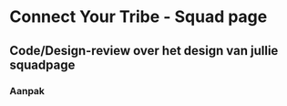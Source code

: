 
# Connect Your Tribe - Squad page

## Code/Design-review over het design van jullie squadpage


### Aanpak
